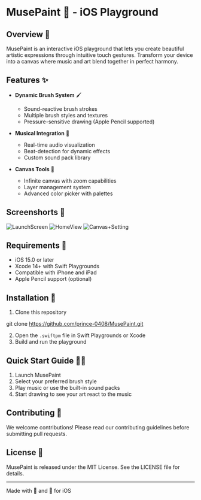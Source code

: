 # MusePaint 🎨 - iOS Playground

## Overview 🌟
MusePaint is an interactive iOS playground that lets you create beautiful artistic expressions through intuitive touch gestures. Transform your device into a canvas where music and art blend together in perfect harmony.

## Features ✨
- **Dynamic Brush System** 🖌️
  - Sound-reactive brush strokes
  - Multiple brush styles and textures
  - Pressure-sensitive drawing (Apple Pencil supported)

- **Musical Integration** 🎵
  - Real-time audio visualization
  - Beat-detection for dynamic effects
  - Custom sound pack library

- **Canvas Tools** 🎪
  - Infinite canvas with zoom capabilities
  - Layer management system
  - Advanced color picker with palettes

## Screenshorts 📱
![LaunchScreen](https://github.com/user-attachments/assets/53b0e890-f753-4aa9-9e2e-113e6956e17e)
![HomeView](https://github.com/user-attachments/assets/65764697-a92f-4336-9fd6-2be5e7e8d586)
![Canvas+Setting](https://github.com/user-attachments/assets/4eca69bd-cb7a-403a-9bae-f01c139d4ef1)


## Requirements 📱
- iOS 15.0 or later
- Xcode 14+ with Swift Playgrounds
- Compatible with iPhone and iPad
- Apple Pencil support (optional)

## Installation 🚀
1. Clone this repository

git clone https://github.com/prince-0408/MusePaint.git

2. Open the `.swiftpm` file in Swift Playgrounds or Xcode
3. Build and run the playground

## Quick Start Guide 🏃‍♂️
1. Launch MusePaint
2. Select your preferred brush style
3. Play music or use the built-in sound packs
4. Start drawing to see your art react to the music

## Contributing 🤝
We welcome contributions! Please read our contributing guidelines before submitting pull requests.

## License 📄
MusePaint is released under the MIT License. See the LICENSE file for details.

---
Made with 🎵 and 🎨 for iOS

